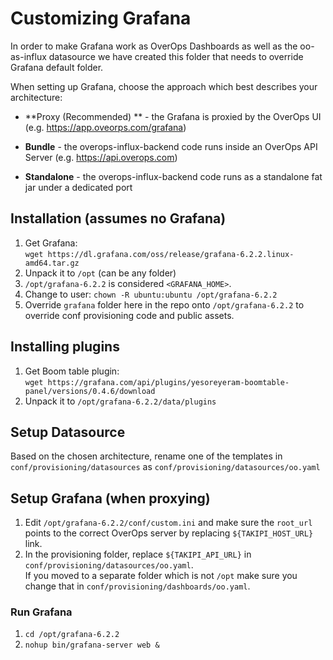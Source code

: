 # Customizing Grafana

In order to make Grafana work as OverOps Dashboards as well as the oo-as-influx datasource we have created this folder that needs to override Grafana default folder.

When setting up Grafana, choose the approach which best describes your architecture:

* **Proxy (Recommended) ** - the Grafana is proxied by the OverOps UI (e.g. https://app.oveorps.com/grafana)

* **Bundle** - the overops-influx-backend code runs inside an OverOps API Server (e.g. https://api.overops.com)

* **Standalone** - the overops-influx-backend code runs as a standalone fat jar under a dedicated port  

## Installation (assumes no Grafana)
1. Get Grafana:   
`wget https://dl.grafana.com/oss/release/grafana-6.2.2.linux-amd64.tar.gz`
2. Unpack it to `/opt` (can be any folder)
3. `/opt/grafana-6.2.2` is considered `<GRAFANA_HOME>`.
4. Change to user: `chown -R ubuntu:ubuntu /opt/grafana-6.2.2`
5. Override `grafana` folder here in the repo onto `/opt/grafana-6.2.2` to override conf provisioning code and public assets.

## Installing plugins
1. Get Boom table plugin:  
`wget https://grafana.com/api/plugins/yesoreyeram-boomtable-panel/versions/0.4.6/download`
2. Unpack it to `/opt/grafana-6.2.2/data/plugins`

## Setup Datasource
Based on the chosen architecture, rename one of the templates in `conf/provisioning/datasources` as `conf/provisioning/datasources/oo.yaml` 

## Setup Grafana (when proxying)

1. Edit `/opt/grafana-6.2.2/conf/custom.ini` and make sure the `root_url` points to the correct OverOps server by replacing `${TAKIPI_HOST_URL}` link.
2. In the provisioning folder, replace  `${TAKIPI_API_URL}` in `conf/provisioning/datasources/oo.yaml`.  
If you moved to a separate folder which is not  `/opt` make sure you change that in `conf/provisioning/dashboards/oo.yaml`.

### Run Grafana
1. `cd /opt/grafana-6.2.2`
2. `nohup bin/grafana-server web &`
